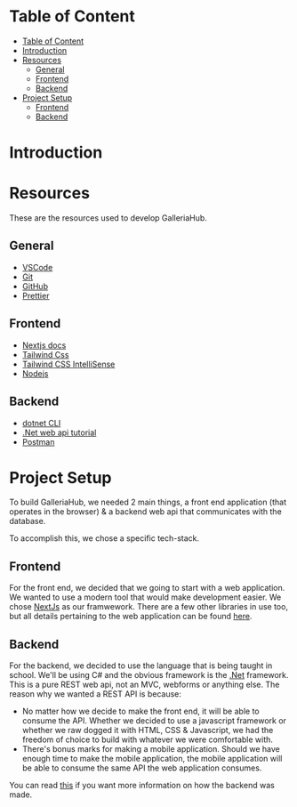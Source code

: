 # Table of Content

- [Table of Content](#table-of-content)
- [Introduction](#introduction)
- [Resources](#resources)
  - [General](#general)
  - [Frontend](#frontend)
  - [Backend](#backend)
- [Project Setup](#project-setup)
  - [Frontend](#frontend-1)
  - [Backend](#backend-1)

# Introduction

<!--
    Add group introdcution
    ----------------------

    Michelle's task
    - Group Name
    - Group Number
    - Group Members

    Morena's task
    - Project Name
    - Brief description of the problem we trying to solve

-->

# Resources

These are the resources used to develop GalleriaHub.

## General

- [VSCode](https://code.visualstudio.com/)
- [Git](https://git-scm.com/downloads)
- [GitHub](https://github.com/)
- [Prettier](https://marketplace.visualstudio.com/items?itemName=esbenp.prettier-vscode)

## Frontend

- [Nextjs docs](https://nextjs.org/)
- [Tailwind Css](https://tailwindcss.com/)
- [Tailwind CSS IntelliSense](https://marketplace.visualstudio.com/items?itemName=bradlc.vscode-tailwindcss)
- [Nodejs](https://nodejs.org/en)

## Backend

- [dotnet CLI](https://dotnet.microsoft.com/en-us/download)
- [.Net web api tutorial](https://learn.microsoft.com/en-us/training/modules/build-web-api-minimal-api/1-introduction)
- [Postman](https://www.postman.com/)

# Project Setup

To build GalleriaHub, we needed 2 main things, a front end application (that operates in the browser) & a backend web api that communicates with the database.

To accomplish this, we chose a specific tech-stack.

## Frontend

For the front end, we decided that we going to start with a web application. We wanted to use a modern tool that would make development easier. We chose [NextJs](https://nextjs.org/) as our framwework. There are a few other libraries in use too, but all details pertaining to the web application can be found [here](./client/README.md).

## Backend

For the backend, we decided to use the language that is being taught in school. We'll be using C# and the obvious framework is the [.Net](https://dotnet.microsoft.com/) framework. This is a pure REST web api, not an MVC, webforms or anything else. The reason why we wanted a REST API is because:

- No matter how we decide to make the front end, it will be able to consume the API. Whether we decided to use a javascript framework or whether we raw dogged it with HTML, CSS & Javascript, we had the freedom of choice to build with whatever we were comfortable with.
- There's bonus marks for making a mobile application. Should we have enough time to make the mobile application, the mobile application will be able to consume the same API the web application consumes.

You can read [this](./server/README.md) if you want more information on how the backend was made.
